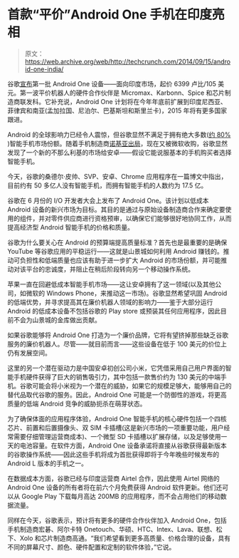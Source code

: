 # 首款“平价”Android One 手机在印度亮相 

> 原文：<https://web.archive.org/web/http://techcrunch.com/2014/09/15/android-one-india/>

谷歌[宣布](https://web.archive.org/web/20230129060236/http://googleblog.blogspot.nl/2014/09/for-next-five-billion-android-one.html)第一批 Android One 设备——面向印度市场，起价 6399 卢比/105 美元。第一波平价机器人的硬件合作伙伴是 Micromax、Karbonn、Spice 和芯片制造商联发科。它补充说，Android One 计划将在今年年底前扩展到印度尼西亚、菲律宾和南亚(孟加拉国、尼泊尔、巴基斯坦和斯里兰卡)，2015 年将有更多国家跟进。

Android 的全球影响力已经令人震惊，但谷歌显然不满足于拥有绝大多数([约 80%](https://web.archive.org/web/20230129060236/https://techcrunch.com/2014/05/06/android-still-growing-market-share-by-winning-first-time-smartphone-users/) )智能手机市场份额。随着手机制造商[诺基亚出局](https://web.archive.org/web/20230129060236/https://techcrunch.com/2014/07/17/disconnecting-people/)，现在又被微软收购，谷歌显然发现了一个新的不那么利基的市场给安卓——假设它能说服基本的手机购买者选择智能手机。

今天，谷歌的桑德尔·皮帅、SVP、安卓、Chrome 应用程序在一篇博文中指出，目前约有 50 多亿人没有智能手机，而拥有智能手机的人数约为 17.5 亿。

谷歌在 6 月份的 I/O 开发者大会上发布了 Android One。该计划以低成本 Android 设备的新兴市场为目标。其目的是通过与原始设备制造商合作来确定要使用的组件，并对零件供应商进行资格预审，以确保它们能够很好地协同工作，从而提高经济型 Android 智能手机的价格和质量。

谷歌为什么要关心在 Android 的预算端提高质量标准？首先也是最重要的是确保 YouTube 等谷歌应用的平稳运行——这就是山景城如何利用 Android 赚钱的。推动可负担性和低端质量也应该有助于进一步扩大 Android 的市场份额，并可能推动对该平台的忠诚度，并阻止在稍后阶段转向另一个移动操作系统。

苹果一直在回避低成本智能手机市场——这让安卓拥有了这一领域(以及其他公司，如微软的 Windows Phone，来推动这一市场)。谷歌显然希望巩固 Android 的低端优势，并寻求提高其在廉价机器人领域的影响力——鉴于大部分运行 Android 的低成本设备不包括谷歌的 Play store 或预装其任何应用程序，因此目前不会为山景城的金库做出贡献。

如果谷歌能够将 Android One 打造为一个廉价品牌，它将有望挤掉那些缺乏谷歌服务的廉价机器人。尽管——就目前而言——这些设备在低于 100 美元的价位上仍有发展空间。

这里的另一个潜在驱动力是中国安卓初创公司小米，它凭借采用自己用户界面的智能手机硬件获得了巨大的销售吸引力，其中包括一款售价约为 130 美元的中端手机。谷歌可能会将小米视为一个潜在的威胁，如果它的规模足够大，能够用自己的替代品取代谷歌的服务。因此，Android One 可能是一个防御性的游戏，将更高质量的低端 Android 竞争的威胁扼杀在萌芽状态。

为了确保体面的应用程序体验，Android One 智能手机的核心硬件包括一个四核芯片、前置和后置摄像头、双 SIM 卡插槽(这是新兴市场的一项重要功能，用户经常需要仔细管理运营商成本)、一个微型 SD 卡插槽以扩展存储，以及足够使用一天的电池容量。在软件方面，Android One 设备承诺将直接从谷歌获得最新版本的谷歌操作系统——因此这些手机将成为首批获得即将于今年晚些时候发布的 Android L 版本的手机之一。

在数据成本方面，谷歌已经与印度运营商 Airtel 合作，因此使用 Airtel 网络的 Android One 设备的所有者将在前六个月免费获得 Android 软件更新。他们还可以从 Google Play 下载每月高达 200MB 的应用程序，而不会占用他们的移动数据流量。

同样在今天，谷歌表示，预计将有更多的硬件合作伙伴加入 Android One，包括手机制造商宏碁、阿尔卡特 Onetouch、华硕、HTC、Intex、Lava、联想、松下、Xolo 和芯片制造商高通。“我们希望看到更多高质量、价格合理的设备，具有不同的屏幕尺寸、颜色、硬件配置和定制的软件体验，”它说。